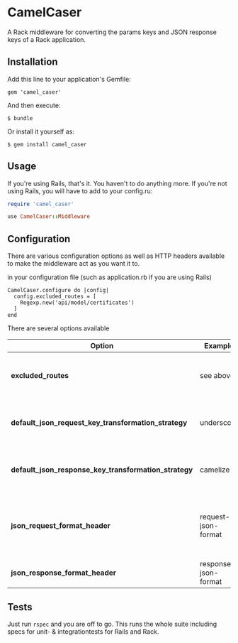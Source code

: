 # CamelCaser

A Rack middleware for converting the params keys and JSON response keys of a Rack application.

## Installation

Add this line to your application's Gemfile:

    gem 'camel_caser'

And then execute:

    $ bundle

Or install it yourself as:

    $ gem install camel_caser

## Usage

If you're using Rails, that's it. You haven't to do anything more. If you're not using Rails, you will have to add to your config.ru:

```rb
require 'camel_caser'

use CamelCaser::Middleware
```

## Configuration

There are various configuration options as well as HTTP headers available to
make the middleware act as you want it to.

in your configuration file (such as application.rb if you are using Rails)

```
CamelCaser.configure do |config|
  config.excluded_routes = [
    Regexp.new('api/model/certificates')
  ]
end
```

There are several options available

| Option | Example | Meaning |
|--------|---------|----------------------|
| **excluded_routes** | see above | An Array of Strings an/or Regexps defining which paths should not be touched by the middleware. The entries should matchs paths for your application. They should *not* start with a leading slash. |
|**default_json_request_key_transformation_strategy**|underscore|Defines how the middleware should treat incoming parameters via Request. Which means how they get tranformed, i.e. defining _underscore_ here means that incoming parameters get underscore. Possible values are _underscore_ and _camelize_|
|**default_json_response_key_transformation_strategy**|camelize|Same as *default_json_request_key_transformation_strategy, but for responses. I.e. this defines to which format the keys get transformed when the response gets sent.
|**json_request_format_header**|request-json-format|Defines the HTTP Header key which sets the request transformation strategy as in *default_json_request_key_transformation_strategy*. This definition has higher priority than the default definition. Possible values for this Header are the same as for *default_json_request_key_transformation_strategy*|
|**json_response_format_header**|response-json-format|Same as *json_request_format_header*, but for the response handling|


## Tests

Just run `rspec` and you are off to go. This runs the whole suite including
specs for unit- & integrationtests for Rails and Rack.

